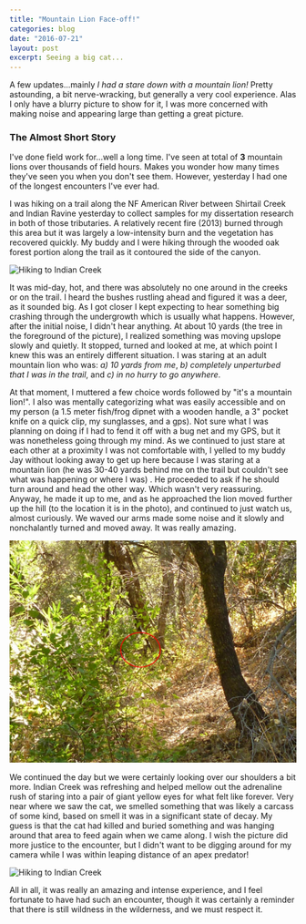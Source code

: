 ```yaml
---
title: "Mountain Lion Face-off!"
categories: blog
date: "2016-07-21"
layout: post
excerpt: Seeing a big cat...
---
```


A few updates...mainly *I had a stare down with a mountain lion!* Pretty astounding, a bit nerve-wracking, but generally a very cool experience. Alas I only have a blurry picture to show for it, I was more concerned with making noise and appearing large than getting a great picture.

### The Almost Short Story

I've done field work for...well a long time. I've seen at total of **3** mountain lions over thousands of field hours. Makes you wonder how many times they've seen you when you don't see them. However, yesterday I had one of the longest encounters I've ever had.

I was hiking on a trail along the NF American River between Shirtail Creek and Indian Ravine yesterday to collect samples for my dissertation research in both of those tributaries. A relatively recent fire (2013) burned through this area but it was largely a low-intensity burn and the vegetation has recovered quickly. My buddy and I were hiking through the wooded oak forest portion along the trail as it contoured the side of the canyon.

![Hiking to Indian Creek](/img/hiking_NFA.JPG)

It was mid-day, hot, and there was absolutely no one around in the creeks or on the trail. I heard the bushes rustling ahead and figured it was a deer, as it sounded big. As I got closer I kept expecting to hear something big crashing through the undergrowth which is usually what happens. However, after the initial noise, I didn't hear anything. At about 10 yards (the tree in the foreground of the picture), I realized something was moving upslope slowly and quietly. It stopped, turned and looked at me, at which point I knew this was an entirely different situation. I was staring at an adult mountain lion who was: *a) 10 yards from me*, *b) completely unperturbed that I was in the trail*, and *c) in no hurry to go anywhere*.

At that moment, I muttered a few choice words followed by "it's a mountain lion!". I also was mentally categorizing what was easily accessible and on my person (a 1.5 meter fish/frog dipnet with a wooden handle, a 3" pocket knife on a quick clip, my sunglasses, and a gps). Not sure what I was planning on doing if I had to fend it off with a bug net and my GPS, but it was nonetheless going through my mind. As we continued to just stare at each other at a proximity I was not comfortable with, I yelled to my buddy Jay without looking away to get up here because I was staring at a mountain lion (he was 30-40 yards behind me on the trail but couldn't see what was happening or where I was) . He proceeded to ask if he should turn around and head the other way. Which wasn't very reassuring. Anyway, he made it up to me, and as he approached the lion moved further up the hill (to the location it is in the photo), and continued to just watch us, almost curiously. We waved our arms made some noise and it slowly and nonchalantly turned and moved away. It was really amazing.

![A blurry mountain lion](/img/MountainLion_2016.jpg)

We continued the day but we were certainly looking over our shoulders a bit more. Indian Creek was refreshing and helped mellow out the adrenaline rush of staring into a pair of giant yellow eyes for what felt like forever. Very near where we saw the cat, we smelled something that was likely a carcass of some kind, based on smell it was in a significant state of decay. My guess is that the cat had killed and buried something and was hanging around that area to feed again when we came along. I wish the picture did more justice to the encounter, but I didn't want to be digging around for my camera while I was within leaping distance of an apex predator!

![Hiking to Indian Creek](/img/indian_ck.JPG)

All in all, it was really an amazing and intense experience, and I feel fortunate to have had such an encounter, though it was certainly a reminder that there is still wildness in the wilderness, and we must respect it.
